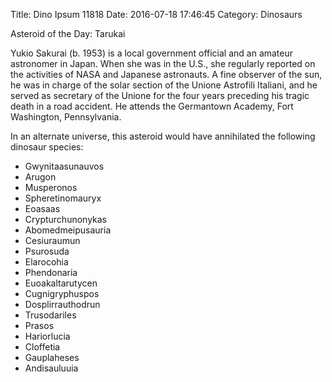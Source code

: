 Title: Dino Ipsum 11818
Date: 2016-07-18 17:46:45
Category: Dinosaurs

Asteroid of the Day: Tarukai

Yukio Sakurai (b. 1953) is a local government official and an amateur astronomer in Japan. When she was in the U.S., she regularly reported on the activities of NASA and Japanese astronauts. A fine observer of the sun, he was in charge of the solar section of the Unione Astrofili Italiani, and he served as secretary of the Unione for the four years preceding his tragic death in a road accident. He attends the Germantown Academy, Fort Washington, Pennsylvania.

In an alternate universe, this asteroid would have annihilated the following dinosaur species:

* Gwynitaasunauvos
* Arugon
* Musperonos
* Spheretinomauryx
* Eoasaas
* Crypturchunonykas
* Abomedmeipusauria
* Cesiuraumun
* Psurosuda
* Elarocohia
* Phendonaria
* Euoakaltarutycen
* Cugnigryphuspos
* Dosplirrauthodrun
* Trusodariles
* Prasos
* Hariorlucia
* Cloffetia
* Gauplaheses
* Andisauluuia
